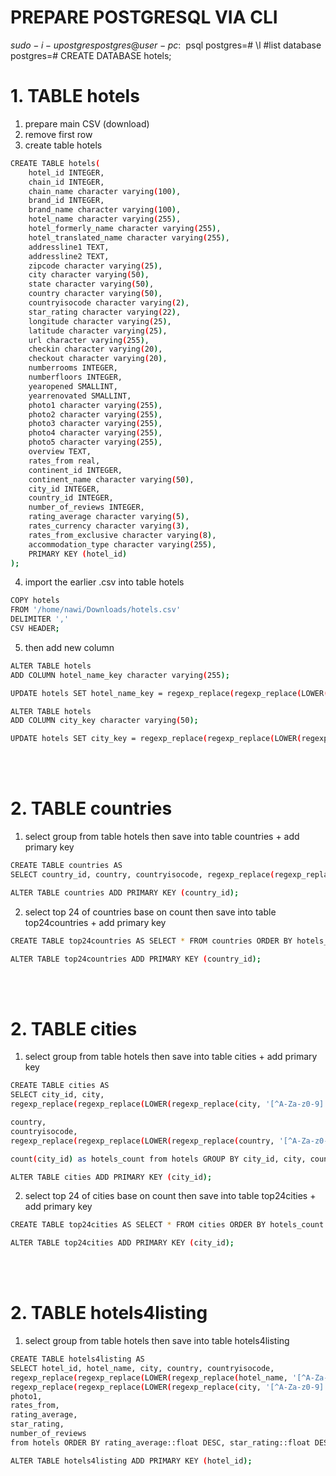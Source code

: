# PREPARE POSTGRESQL VIA CLI
$sudo -i -u postgres
postgres@user-pc:~$ psql
postgres=# \l #list database
postgres=# CREATE DATABASE hotels;


# 1. TABLE hotels
1. prepare main CSV (download)
2. remove first row
3. create table hotels

``` bash
CREATE TABLE hotels(
    hotel_id INTEGER,
    chain_id INTEGER,
    chain_name character varying(100),
    brand_id INTEGER,
    brand_name character varying(100),
    hotel_name character varying(255),
    hotel_formerly_name character varying(255),
    hotel_translated_name character varying(255),
    addressline1 TEXT,
    addressline2 TEXT,
    zipcode character varying(25),
    city character varying(50),
    state character varying(50),
    country character varying(50),
    countryisocode character varying(2),
    star_rating character varying(22),
    longitude character varying(25),
    latitude character varying(25),
    url character varying(255),
    checkin character varying(20),
    checkout character varying(20),
    numberrooms INTEGER,
    numberfloors INTEGER,
    yearopened SMALLINT,
    yearrenovated SMALLINT,
    photo1 character varying(255),
    photo2 character varying(255),
    photo3 character varying(255),
    photo4 character varying(255),
    photo5 character varying(255),
    overview TEXT,
    rates_from real,
    continent_id INTEGER,
    continent_name character varying(50),
    city_id INTEGER,
    country_id INTEGER,
    number_of_reviews INTEGER,
    rating_average character varying(5),
    rates_currency character varying(3),
    rates_from_exclusive character varying(8),
    accommodation_type character varying(255),
    PRIMARY KEY (hotel_id)
);
```


4. import the earlier .csv into table hotels
```bash
COPY hotels
FROM '/home/nawi/Downloads/hotels.csv'
DELIMITER ','
CSV HEADER;
```

5. then add new column
```bash
ALTER TABLE hotels
ADD COLUMN hotel_name_key character varying(255);

UPDATE hotels SET hotel_name_key = regexp_replace(regexp_replace(LOWER(regexp_replace(hotel_name, '[^A-Za-z0-9]', '-', 'g')), '-+', '-', 'g'), '-$', '', 'g') WHERE hotel_id = hotel_id;

ALTER TABLE hotels
ADD COLUMN city_key character varying(50);

UPDATE hotels SET city_key = regexp_replace(regexp_replace(LOWER(regexp_replace(city, '[^A-Za-z0-9]', '-', 'g')), '-+', '-', 'g'), '-$', '', 'g') WHERE hotel_id = hotel_id;

```

<br><br>
# 2. TABLE countries

1. select group from table hotels then save into table countries + add primary key
``` bash
CREATE TABLE countries AS
SELECT country_id, country, countryisocode, regexp_replace(regexp_replace(LOWER(regexp_replace(country, '[^A-Za-z0-9]', '-', 'g')), '-+', '-', 'g'), '-$', '', 'g') AS country_key, count(country_id) as hotels_count from hotels GROUP BY country_id, country, countryisocode ORDER BY count(country_id) DESC;

ALTER TABLE countries ADD PRIMARY KEY (country_id);
```

2. select top 24 of countries base on count then save into table top24countries + add primary key
``` bash
CREATE TABLE top24countries AS SELECT * FROM countries ORDER BY hotels_count DESC LIMIT 24;

ALTER TABLE top24countries ADD PRIMARY KEY (country_id);
```

<br><br>
# 2. TABLE cities

1. select group from table hotels then save into table cities + add primary key
``` bash
CREATE TABLE cities AS
SELECT city_id, city, 
regexp_replace(regexp_replace(LOWER(regexp_replace(city, '[^A-Za-z0-9]', '-', 'g')), '-+', '-', 'g'), '-$', '', 'g') AS city_key, 

country,
countryisocode,
regexp_replace(regexp_replace(LOWER(regexp_replace(country, '[^A-Za-z0-9]', '-', 'g')), '-+', '-', 'g'), '-$', '', 'g') AS country_key,

count(city_id) as hotels_count from hotels GROUP BY city_id, city, country, countryisocode ORDER BY count(city_id) DESC;

ALTER TABLE cities ADD PRIMARY KEY (city_id);
```

2. select top 24 of cities base on count then save into table top24cities + add primary key
``` bash
CREATE TABLE top24cities AS SELECT * FROM cities ORDER BY hotels_count DESC LIMIT 24;

ALTER TABLE top24cities ADD PRIMARY KEY (city_id);
```


<br><br>
# 2. TABLE hotels4listing

1. select group from table hotels then save into table hotels4listing
``` bash
CREATE TABLE hotels4listing AS
SELECT hotel_id, hotel_name, city, country, countryisocode, 
regexp_replace(regexp_replace(LOWER(regexp_replace(hotel_name, '[^A-Za-z0-9]', '-', 'g')), '-+', '-', 'g'), '-$', '', 'g') AS hotel_name_key, 
regexp_replace(regexp_replace(LOWER(regexp_replace(city, '[^A-Za-z0-9]', '-', 'g')), '-+', '-', 'g'), '-$', '', 'g') AS city_key, 
photo1,
rates_from,
rating_average,
star_rating,
number_of_reviews
from hotels ORDER BY rating_average::float DESC, star_rating::float DESC, number_of_reviews DESC;

ALTER TABLE hotels4listing ADD PRIMARY KEY (hotel_id);
```
